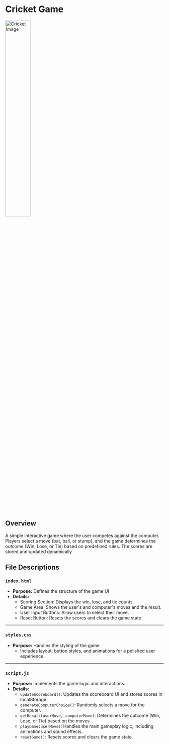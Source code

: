 # Cricket Game

<p align="left">
 <img src="https://github.com/user-attachments/assets/d8b06e4c-34b9-4189-8416-5f15e3304a0f" alt="Cricket Image" width="40%" />
</p>

## Overview

A simple interactive game where the user competes against the computer. Players select a move (bat, ball, or stump), and the game determines the outcome (Win, Lose, or Tie) based on predefined rules. The scores are stored and updated dynamically

## File Descriptions

### `index.html`
- **Purpose:** Defines the structure of the game UI
- **Details:**
    - Scoring Section: Displays the win, lose, and tie counts.
    - Game Area: Shows the user's and computer's moves and the result.
    - User Input Buttons: Allow users to select their move.
    - Reset Button: Resets the scores and clears the game state

---

### `styles.css`
- **Purpose:** Handles the styling of the game
    - Includes layout, button styles, and animations for a polished user experience.

---

### `script.js`
- **Purpose:** Implements the game logic and interactions.
- **Details:**
    - `updateScoreboard()`: Updates the scoreboard UI and stores scores in localStorage.
    - `generateComputerChoice()`: Randomly selects a move for the computer.
    - `getResult(userMove, computerMove)`: Determines the outcome (Win, Lose, or Tie) based on the moves.
    - `playGame(userMove)`: Handles the main gameplay logic, including animations and sound effects.
    - `resetGame()`: Resets scores and clears the game state.
